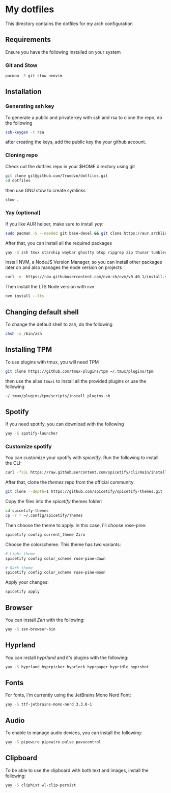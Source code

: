 # My dotfiles
This directory contains the dotfiles for my arch configuration
## Requirements
Ensure you have the following installed on your system
### Git and Stow
```sh
pacman -S git stow neovim
```
## Installation
### Generating ssh key
To generate a public and private key with ssh and rsa to clone the repo, do the following
```sh
ssh-keygen -t rsa
```
after creating the keys, add the public key the your github account.
### Cloning repo
Check out the dotfiles repo in your $HOME directory using git
```sh
git clone git@github.com/7ruedzn/dotfiles.git
cd dotfiles
```
then use GNU stow to create symlinks
```sh
stow .
```
### Yay (optional)
If you like AUR helper, make sure to install *yay*:
```bash
sudo pacman -S --needed git base-devel && git clone https://aur.archlinux.org/yay.git && cd yay && makepkg -si
```
After that, you can install all the required packages
```sh
yay -S zsh tmux starship waybar ghostty btop ripgrep zip thunar tumbler rofi unzip less steam discord gnome-disk-utility nvm exa fzf jq gvfs pdfjs openssh zen-browser-bin wlrobs-hg obs-studio wireplumber xdg-desktop-portal-hyprland blueberry udiskie vlc vlc-plugin-ffmpeg  --noconfirm
```
Install NVM, a NodeJS Version Manager, so you can install other packages later on and also manages the node version on projects
```bash
curl -o- https://raw.githubusercontent.com/nvm-sh/nvm/v0.40.1/install.sh | bash
```
Then install the LTS Node version with `nvm`
```bash
nvm install --lts
```
## Changing default shell
To change the default shell to zsh, do the following
```sh
chsh -s /bin/zsh
````
## Installing TPM
To use plugins with tmux, you will need TPM
```sh
git clone https://github.com/tmux-plugins/tpm ~/.tmux/plugins/tpm
```
then use the alias ```tmuxi``` to install all the provided plugins or use the following
```sh
~/.tmux/plugins/tpm/scripts/install_plugins.sh
```
## Spotify
If you need spotify, you can download with the following
```bash
yay -S spotify-launcher
```
### Customize spotify
You can customize your spotify with *spicetify*. Run the following to install the CLI:
```bash
curl -fsSL https://raw.githubusercontent.com/spicetify/cli/main/install.sh | sh
```
After that, clone the *themes* repo from the official community:
```bash
git clone --depth=1 https://github.com/spicetify/spicetify-themes.git
```
Copy the files into the *spicetify* themes folder:
```bash
cd spicetify-themes
cp -r * ~/.config/spicetify/Themes
```
Then choose the theme to apply. In this case, i'll choose rose-pine:
```bash
spicetify config current_theme Ziro
```
Choose the colorscheme. This theme has two variants:
```bash
# Light theme
spicetify config color_scheme rose-pine-dawn

# Dark theme
spicetify config color_scheme rose-pine-moon
```
Apply your changes:
```bash
spicetify apply
```
## Browser
You can install *Zen* with the following:
```bash
yay -S zen-browser-bin
```
## Hyprland
You can install *hyprland* and it's plugins with the following:
```bash
yay -S hyprland hyprpicker hyprlock hyprpaper hypridle hyprshot
```
## Fonts
For fonts, i'm currently using the JetBrains Mono Nerd Font:
```bash
yay -S ttf-jetbrains-mono-nerd 3.3.0-1
```
## Audio
To enable to manage audio devices, you can install the following:
```bash
yay -S pipewire pipewire-pulse pavucontrol
```
## Clipboard
To be able to use the clipboard with both text and images, install the following:
```bash
yay -S cliphist wl-clip-persist
```
